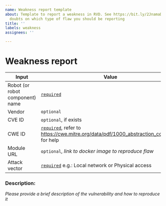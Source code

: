 ```yaml
---
name: Weakness report template
about: Template to report a weakness in RVD. See https://bit.ly/2JnamaD if you have
  doubts on which type of flaw you should be reporting
title: ''
labels: weakness
assignees: ''

---
```


# Weakness report

| Input      | Value  |
|---------|--------|
| Robot (or robot component) name | <ins>`required`</ins> |
| Vendor  | `optional`  |
| CVE ID  | `optional`, if exists  |
| CWE ID  | <ins>`required`</ins>, refer to https://cwe.mitre.org/data/pdf/1000_abstraction_colors.pdf for help  |
| Module URL | 	`optional`, *link to docker image to reproduce flaw* |
| Attack vector | <ins>`required`</ins> e.g.: Local network or Physical access |

### Description:

*Please provide a brief description of the vulnerability and how to reproduce it*
